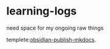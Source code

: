 # learning-logs

need space for my ongoing raw things

templete:[obsidian-publish-mkdocs](https://github.com/jobindjohn/obsidian-publish-mkdocs/generate). 
